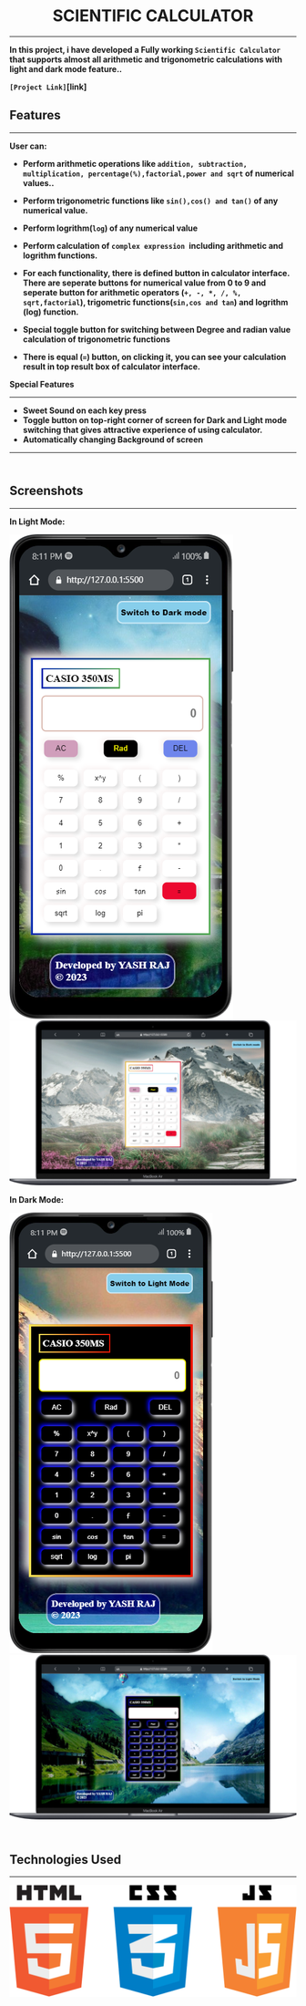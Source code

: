 # <b><center> SCIENTIFIC CALCULATOR
------
In this project, i have developed a Fully working `Scientific Calculator` that supports almost all arithmetic and trigonometric calculations with light and dark mode feature..

 `[Project Link]`[link]

## Features
---- 
User can:
* Perform arithmetic operations like `addition, subtraction, multiplication, percentage(%),factorial,power and sqrt` of numerical values..
* Perform trigonometric functions like `sin(),cos() and tan()` of any numerical value.
* Perform logrithm(`log`) of any numerical value
* Perform calculation of `complex expression `including arithmetic and logrithm functions.

* For each functionality, there is defined button in calculator interface. 
There are seperate buttons for numerical value from 0 to 9 and seperate button for arithmetic operators (`+, -, *, /, %, sqrt,factorial`), trigometric functions(`sin,cos and tan`) and logrithm (log) function.
* Special toggle button for switching between Degree and radian value calculation of trigonometric functions
* There is equal (`=`) button, on clicking it, you can see your calculation result in top result box of calculator interface.

Special Features
_________

* Sweet Sound on each key press
* Toggle button on top-right corner of  screen for Dark and Light mode switching that gives attractive experience of using calculator.
* Automatically changing Background of screen


________
## <br> Screenshots
----------------
In Light Mode:

<img src="lightModeMobile.png">
<img src="lightModeDesktop.png">

In Dark Mode:

<img src="darkModeMobile.png">
<img src="darkModeDesktop.png">


## <br>Technologies Used
____

<img src="html,css,js.png
">








